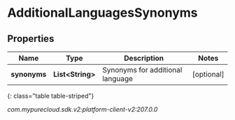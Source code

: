 # AdditionalLanguagesSynonyms


## Properties

| Name | Type | Description | Notes |
| ------------ | ------------- | ------------- | ------------- |
| **synonyms** | **List&lt;String&gt;** | Synonyms for additional language |  [optional] |
{: class="table table-striped"}




_com.mypurecloud.sdk.v2:platform-client-v2:207.0.0_
